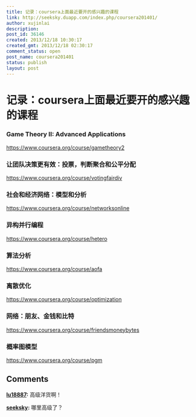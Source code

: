 ```yaml
---
title: 记录：coursera上面最近要开的感兴趣的课程
link: http://seeksky.duapp.com/index.php/coursera201401/
author: xujinlai
description: 
post_id: 36146
created: 2013/12/18 10:30:17
created_gmt: 2013/12/18 02:30:17
comment_status: open
post_name: coursera201401
status: publish
layout: post
---
```


# 记录：coursera上面最近要开的感兴趣的课程

### Game Theory II: Advanced Applications

<https://www.coursera.org/course/gametheory2>

### 让团队决策更有效：投票，判断聚合和公平分配

<https://www.coursera.org/course/votingfairdiv>

### 社会和经济网络：模型和分析

<https://www.coursera.org/course/networksonline>

### 异构并行编程

<https://www.coursera.org/course/hetero>

### 算法分析

<https://www.coursera.org/course/aofa>

### 离散优化

<https://www.coursera.org/course/optimization>

### 网络：朋友、金钱和比特

<https://www.coursera.org/course/friendsmoneybytes>

### 概率图模型

<https://www.coursera.org/course/pgm>

## Comments

**[lu18887](#10 "2013-12-20 23:27:12"):** 高级洋货啊！

**[seeksky](#11 "2013-12-21 15:30:17"):** 哪里高级了？

